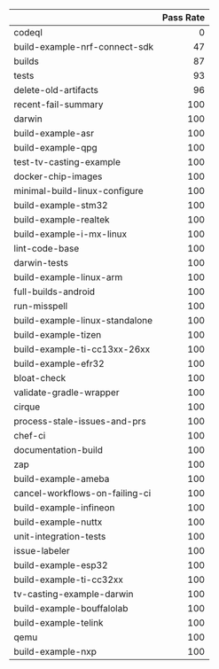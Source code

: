 |                                |   Pass Rate |
|:-------------------------------|------------:|
| codeql                         |           0 |
| build-example-nrf-connect-sdk  |          47 |
| builds                         |          87 |
| tests                          |          93 |
| delete-old-artifacts           |          96 |
| recent-fail-summary            |         100 |
| darwin                         |         100 |
| build-example-asr              |         100 |
| build-example-qpg              |         100 |
| test-tv-casting-example        |         100 |
| docker-chip-images             |         100 |
| minimal-build-linux-configure  |         100 |
| build-example-stm32            |         100 |
| build-example-realtek          |         100 |
| build-example-i-mx-linux       |         100 |
| lint-code-base                 |         100 |
| darwin-tests                   |         100 |
| build-example-linux-arm        |         100 |
| full-builds-android            |         100 |
| run-misspell                   |         100 |
| build-example-linux-standalone |         100 |
| build-example-tizen            |         100 |
| build-example-ti-cc13xx-26xx   |         100 |
| build-example-efr32            |         100 |
| bloat-check                    |         100 |
| validate-gradle-wrapper        |         100 |
| cirque                         |         100 |
| process-stale-issues-and-prs   |         100 |
| chef-ci                        |         100 |
| documentation-build            |         100 |
| zap                            |         100 |
| build-example-ameba            |         100 |
| cancel-workflows-on-failing-ci |         100 |
| build-example-infineon         |         100 |
| build-example-nuttx            |         100 |
| unit-integration-tests         |         100 |
| issue-labeler                  |         100 |
| build-example-esp32            |         100 |
| build-example-ti-cc32xx        |         100 |
| tv-casting-example-darwin      |         100 |
| build-example-bouffalolab      |         100 |
| build-example-telink           |         100 |
| qemu                           |         100 |
| build-example-nxp              |         100 |